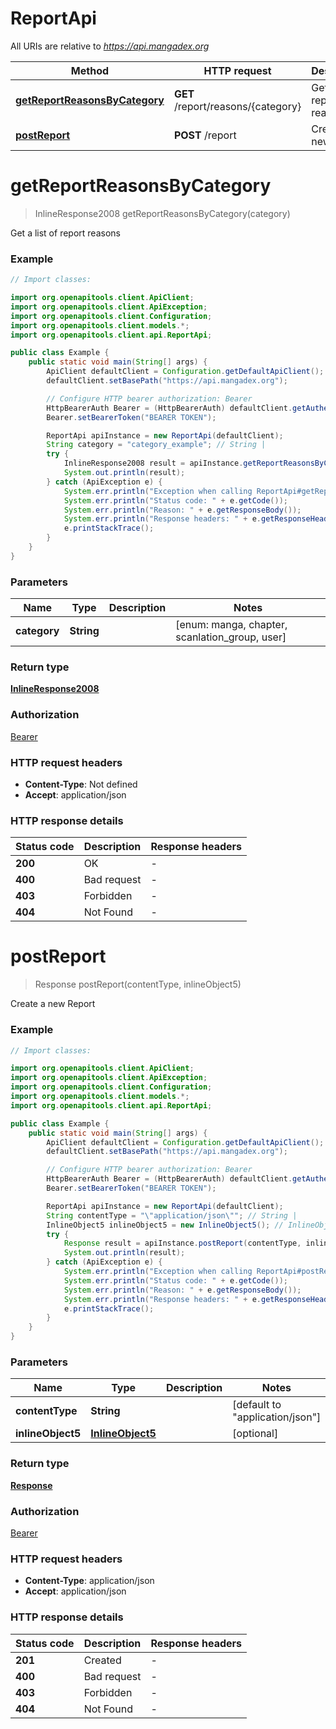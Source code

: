 # ReportApi

All URIs are relative to *https://api.mangadex.org*

Method | HTTP request | Description
------------- | ------------- | -------------
[**getReportReasonsByCategory**](ReportApi.md#getReportReasonsByCategory) | **GET** /report/reasons/{category} | Get a list of report reasons
[**postReport**](ReportApi.md#postReport) | **POST** /report | Create a new Report


<a name="getReportReasonsByCategory"></a>
# **getReportReasonsByCategory**
> InlineResponse2008 getReportReasonsByCategory(category)

Get a list of report reasons

### Example

```java
// Import classes:

import org.openapitools.client.ApiClient;
import org.openapitools.client.ApiException;
import org.openapitools.client.Configuration;
import org.openapitools.client.models.*;
import org.openapitools.client.api.ReportApi;

public class Example {
    public static void main(String[] args) {
        ApiClient defaultClient = Configuration.getDefaultApiClient();
        defaultClient.setBasePath("https://api.mangadex.org");

        // Configure HTTP bearer authorization: Bearer
        HttpBearerAuth Bearer = (HttpBearerAuth) defaultClient.getAuthentication("Bearer");
        Bearer.setBearerToken("BEARER TOKEN");

        ReportApi apiInstance = new ReportApi(defaultClient);
        String category = "category_example"; // String | 
        try {
            InlineResponse2008 result = apiInstance.getReportReasonsByCategory(category);
            System.out.println(result);
        } catch (ApiException e) {
            System.err.println("Exception when calling ReportApi#getReportReasonsByCategory");
            System.err.println("Status code: " + e.getCode());
            System.err.println("Reason: " + e.getResponseBody());
            System.err.println("Response headers: " + e.getResponseHeaders());
            e.printStackTrace();
        }
    }
}
```

### Parameters

Name | Type | Description  | Notes
------------- | ------------- | ------------- | -------------
 **category** | **String**|  | [enum: manga, chapter, scanlation_group, user]

### Return type

[**InlineResponse2008**](InlineResponse2008.md)

### Authorization

[Bearer](../README.md#Bearer)

### HTTP request headers

 - **Content-Type**: Not defined
 - **Accept**: application/json

### HTTP response details
| Status code | Description | Response headers |
|-------------|-------------|------------------|
**200** | OK |  -  |
**400** | Bad request |  -  |
**403** | Forbidden |  -  |
**404** | Not Found |  -  |

<a name="postReport"></a>
# **postReport**
> Response postReport(contentType, inlineObject5)

Create a new Report

### Example

```java
// Import classes:

import org.openapitools.client.ApiClient;
import org.openapitools.client.ApiException;
import org.openapitools.client.Configuration;
import org.openapitools.client.models.*;
import org.openapitools.client.api.ReportApi;

public class Example {
    public static void main(String[] args) {
        ApiClient defaultClient = Configuration.getDefaultApiClient();
        defaultClient.setBasePath("https://api.mangadex.org");

        // Configure HTTP bearer authorization: Bearer
        HttpBearerAuth Bearer = (HttpBearerAuth) defaultClient.getAuthentication("Bearer");
        Bearer.setBearerToken("BEARER TOKEN");

        ReportApi apiInstance = new ReportApi(defaultClient);
        String contentType = "\"application/json\""; // String | 
        InlineObject5 inlineObject5 = new InlineObject5(); // InlineObject5 | 
        try {
            Response result = apiInstance.postReport(contentType, inlineObject5);
            System.out.println(result);
        } catch (ApiException e) {
            System.err.println("Exception when calling ReportApi#postReport");
            System.err.println("Status code: " + e.getCode());
            System.err.println("Reason: " + e.getResponseBody());
            System.err.println("Response headers: " + e.getResponseHeaders());
            e.printStackTrace();
        }
    }
}
```

### Parameters

Name | Type | Description  | Notes
------------- | ------------- | ------------- | -------------
 **contentType** | **String**|  | [default to &quot;application/json&quot;]
 **inlineObject5** | [**InlineObject5**](InlineObject5.md)|  | [optional]

### Return type

[**Response**](Response.md)

### Authorization

[Bearer](../README.md#Bearer)

### HTTP request headers

 - **Content-Type**: application/json
 - **Accept**: application/json

### HTTP response details
| Status code | Description | Response headers |
|-------------|-------------|------------------|
**201** | Created |  -  |
**400** | Bad request |  -  |
**403** | Forbidden |  -  |
**404** | Not Found |  -  |


